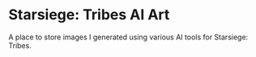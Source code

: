 # Starsiege: Tribes AI Art
A place to store images I generated using various AI tools for Starsiege: Tribes.
